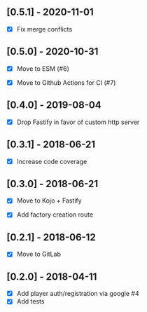 [0.5.1] - 2020-11-01
--------------------
- [x] Fix merge conflicts


[0.5.0] - 2020-10-31
--------------------
- [x] Move to ESM (#6)
- [x] Move to Github Actions for CI (#7)


[0.4.0] - 2019-08-04
--------------------
- [x] Drop Fastify in favor of custom http server


[0.3.1] - 2018-06-21
--------------------
- [x] Increase code coverage


[0.3.0] - 2018-06-21
--------------------
- [x] Move to Kojo + Fastify
- [x] Add factory creation route


[0.2.1] - 2018-06-12
--------------------
- [x] Move to GitLab


[0.2.0] - 2018-04-11
--------------------
- [x] Add player auth/registration via google #4
- [x] Add tests
